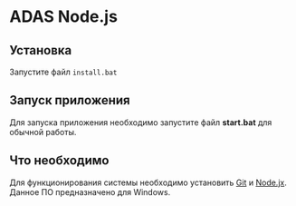 # ADAS Node.js

## Установка
Запустите файл `install.bat`

## Запуск приложения
Для запуска приложения необходимо запустите файл **start.bat** для обычной работы.

## Что необходимо
Для функционирования системы необходимо установить [Git](https://git-scm.com/download/win) и [Node.jx](https://nodejs.org/ru/).
Данное ПО предназначено для Windows.
